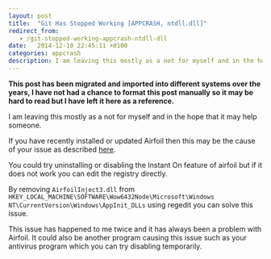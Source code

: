 ```yaml
---
layout: post
title:  "Git Has Stopped Working [APPCRASH, ntdll.dll]"
redirect_from:
   - /git-stopped-working-appcrash-ntdll-dll
date:   2014-12-10 22:45:11 +0100
categories: appcrash
description: I am leaving this mostly as a not for myself and in the hope that it may help someone. If you have recently installed or updated Airfoil then this may be the cause of your issue as described...
---
```


**This post has been migrated and imported into different systems over the years, I have not had a chance to format this post manually so it may be hard to read but I have left it here as a reference.**

I am leaving this mostly as a not for myself and in the hope that it may help someone.  
  
 If you have recently installed or updated Airfoil then this may be the cause of your issue as described [here](http://stackoverflow.com/questions/24734369/git-for-windows-stopped-working "Git For Windows Stopped Working").  
  
 You could try uninstalling or disabling the Instant On feature of airfoil but if it does not work you can edit the registry directly.  
  
 By removing `AirfoilInject3.dll` from `HKEY_LOCAL_MACHINE\SOFTWARE\Wow6432Node\Microsoft\Windows NT\CurrentVersion\Windows\AppInit_DLLs` using regedit you can solve this issue.  
  
 This issue has happened to me twice and it has always been a problem with Airfoil. It could also be another program causing this issue such as your antivirus program which you can try disabling temporarily.